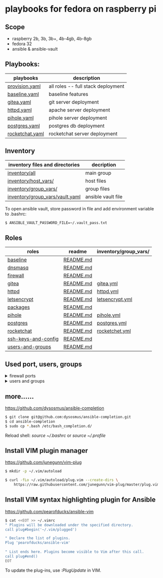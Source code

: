 # playbooks for fedora on raspberry pi

## Scope

* raspberry 2b, 3b, 3b+, 4b-4gb, 4b-8gb
* fedora 32
* ansible & ansible-vault


## Playbooks:

| playbooks                          | description                        |
|------------------------------------|------------------------------------|
| [provision.yaml](provision.yaml)   | all roles -- full stack deployment |
| [baseline.yaml](baseline.yaml)     | baseline features                  |
| [gitea.yaml](gitea.yaml)           | git server deployment              |
| [httpd.yaml](httpd.yaml)           | apache server deployment           |
| [pihole.yaml](pihole.yaml)         | pihole server deployment           |
| [postgres.yaml](postgres.yaml)     | postgres db deployment             |
| [rocketchat.yaml](rocketchat.yaml) | rocketchat server deployment       |


## Inventory

| inventory files and directories                                    | decription         |
|--------------------------------------------------------------------|--------------------|
| [inventory/all](inventory/all)                                     | main group         |
| [inventory/host_vars/](inventory/host_vars/)                       | host files         |
| [inventory/group_vars/](inventory/group_vars/)                     | group files        |
| [inventory/group_vars/vault.yaml](inventory/group_vars/vault.yaml) | ansible vault file |


To open ansible vault, store password in file and add environment variable to .bashrc:
```bash
$ ANSIBLE_VAULT_PASSWORD_FILE=~/.vault_pass.txt
```


## Roles

| roles                                      | readme                                          | inventory/group_vars/                                     |
|--------------------------------------------|-------------------------------------------------|-----------------------------------------------------------|
| [baseline](roles/baseline)                 | [README.md](roles/baseline/README.md)           |                                                           |
| [dnsmasq](roles/dnsmasq)                   | [README.md](roles/dnsmasq/README.md)            |                                                           |
| [firewall](roles/firewall)                 | [README.md](roles/firewall/README.md)           |                                                           |
| [gitea](roles/gitea)                       | [README.md](roles/gitea/README.md)              | [gitea.yml](inventory/group_vars/gitea.yml)               |
| [httpd](roles/httpd)                       | [README.md](roles/httpd/README.md)              | [httpd.yml](inventory/group_vars/httpd.yml)               |
| [letsencrypt](roles/letsencrypt)           | [README.md](roles/letsencrypt/README.md)        | [letsencrypt.yml](inventory/group_vars/letsencrypt.yml)   |
| [packages](roles/packages)                 | [README.md](roles/packages/README.md)           |                                                           |
| [pihole](roles/pihole)                     | [README.md](roles/pihole/README.md)             | [pihole.yml](inventory/group_vars/pihole.yml)             |
| [postgres](roles/postgres)                 | [README.md](roles/postgres/README.md)           | [postgres.yml](inventory/group_vars/postgres.yml)         |
| [rocketchat](roles/rocketchat)             | [README.md](roles/rocketchat/README.md)         | [rocketchet.yml](inventory/group_vars/rocketchat.yml)     |
| [ssh-keys-and-config](ssh-keys-and-config) | [README.md](roles/ssh-keys-and-config/README.md)|                                                           |
| [users-and-groups](roles/users-and-groups) | [README.md](roles/users-and-groups/README.md)   |                                                           |


## Used port, users, groups

<details>
<summary>firewall ports</summary>

| port  | service            | scope                 |
|-------|--------------------|-----------------------|
| 22    | ssh                | all hosts             |
| 53    | dns                  pihole                |
| 80    | http               | pihole                |
| 443   | https              | pihole                |
| 2222  | gitea ssh          | gitea                 |
| 3000  | gitea              | gitea                 |
| 5432  | postgres default   | inside podman network |
| 30080 | apache httpd http  | on host fed143        |
| 30443 | apache httpd https | on host fed143        |
| 31080 | apache httpd http  | on host fed143        |
| 31433 | apache httpd https | on host fed143        |

</details>
<details>
<summary>users and groups</summary>

| uid  | user        | guid | group       |
|------|-------------|------|-------------|
| 1000 | tedsluis    | 1000 | tedsluis    |
| 1000 | pi          | 1000 | pi          |
| 1001 | ansible     | 1001 | ansible     |
| 1033 | gitea       | 1033 | gitea       |
| 1034 | httpd       | 1034 | httpd       |
| 1035 | letsencrypt | 1035 | letsencrypt |
| 1036 | postgres    | 1036 | postgres    |

</details>

## more......

https://github.com/dysosmus/ansible-completion
```bash
$ git clone git@github.com:dysosmus/ansible-completion.git
$ cd ansible-completion
$ sudo cp *.bash /etc/bash_completion.d/
```
Reload shell: *source ~/.bashrc* or *source ~/.profile*
  
## Install VIM plugin manager
https://github.com/junegunn/vim-plug
```bash
$ mkdir -p ~/.vim/autoload

$ curl -fLo ~/.vim/autoload/plug.vim --create-dirs \
    https://raw.githubusercontent.com/junegunn/vim-plug/master/plug.vim
```
  
## Install VIM syntax highlighting plugin for Ansible
https://github.com/pearofducks/ansible-vim
```bash
$ cat <<EOT >> ~/.vimrc 
" Plugins will be downloaded under the specified directory.
call plug#begin('~/.vim/plugged')

" Declare the list of plugins.
Plug 'pearofducks/ansible-vim'
  
" List ends here. Plugins become visible to Vim after this call.
call plug#end()
EOT
```
To update the plug-ins, use *:PlugUpdate* in VIM.
  

